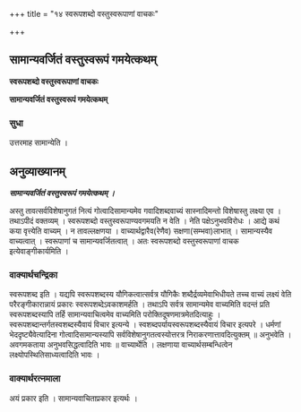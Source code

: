 +++
title = "१४ स्वरूपशब्दो वस्तुस्वरूपाणां वाचकः"

+++


## सामान्यवर्जितं वस्तुस्वरूपं गमयेत्कथम्

**स्वरूपशब्दो वस्तुस्वरूपाणां वाचकः**

**सामान्यवर्जितं वस्तुस्वरूपं गमयेत्कथम्**

### **सुधा**

उत्तरमाह सामान्येति ।

## **अनुव्याख्यानम्**

***सामान्यवर्जितं वस्तुस्वरूपं गमयेत्कथम् ।***

अस्तु तावत्सर्वविशेषानुगतं नित्यं गोत्वादिसामान्यमेव गवादिशब्दवाच्यं सास्नादिमन्तो विशेषास्तु लक्ष्या एव । तथाऽपीदं वक्तव्यम् । स्वरूपशब्दो वस्तुस्वरूपाण्यवगमयति न वेति । नेति पक्षेऽनुभवविरोधः । आद्ये कथं कया वृत्त्येति वाच्यम् । न तावल्लक्षणया । वाच्यार्थद्वारैव(रेणैव) सक्षणा(सम्भवा)लाभात् । सामान्यस्यैव वाच्यत्वात् । स्वरूपाणां च सामान्यवर्जितत्वात् । अतः स्वरूपशब्दो वस्तुस्वरूपाणां वाचक इत्येवाङ्गीकार्यमिति ।

### **वाक्यार्थचन्द्रिका**

स्वरूपशब्द इति । यद्यपि स्वरूपशब्दस्य यौगिकत्वात्सर्वत्र यौगिकैः शब्दैर्द्रव्यमेवाभिधीयते तच्च वाच्यं लक्ष्यं वेति परैरङ्गीकारान्नायं प्रकारः स्वरूपशब्देऽवकाशमर्हति । तथाऽपि सर्वत्र सामान्यमेव वाच्यमिति वदन्तं प्रति स्वरूपशब्दस्यापि तर्हि सामान्यवाचित्वमेव वाच्यमिति परोक्तिदूषणमात्रमेतदित्याहुः । स्वरूपशब्दान्तर्गतस्वशब्दस्यैवायं विचार इत्यन्ये । स्वशब्दपर्यायस्वरूपशब्दस्यैवायं विचार इत्यपरे । धर्मणां भेददृष्ट्यैवेत्यादिना गोत्वादिसामान्यस्यापि सर्वविशेषानुगतत्वस्योत्तरत्र निराकरणात्तावदित्युक्तम् ॥ अनुभवेति । अवगमकताया अनुभवसिद्धत्वादिति भावः ॥ वाच्यार्थेति । लक्षणाया वाच्यार्थसम्बन्धित्वेन लक्ष्योपस्थितिसाध्यत्वादिति भावः ।

### **वाक्यार्थरत्नमाला**

अयं प्रकार इति । सामान्यवाचिताप्रकार इत्यर्थः ।

